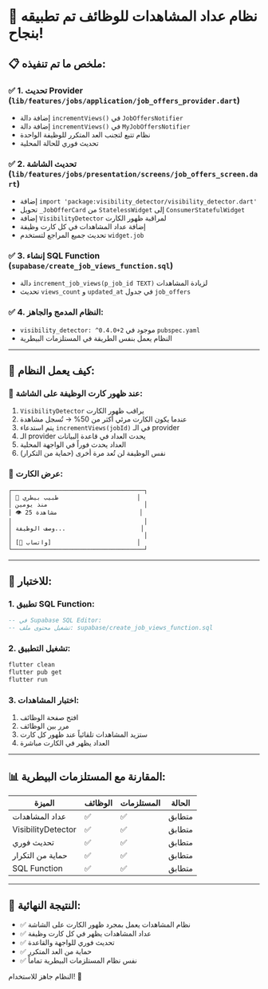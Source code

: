 # 🎉 نظام عداد المشاهدات للوظائف تم تطبيقه بنجاح!

## 📋 **ملخص ما تم تنفيذه:**

### ✅ **1. تحديث Provider (`lib/features/jobs/application/job_offers_provider.dart`)**
- إضافة دالة `incrementViews()` في `JobOffersNotifier`
- إضافة دالة `incrementViews()` في `MyJobOffersNotifier`
- نظام تتبع لتجنب العد المتكرر للوظيفة الواحدة
- تحديث فوري للحالة المحلية

### ✅ **2. تحديث الشاشة (`lib/features/jobs/presentation/screens/job_offers_screen.dart`)**
- إضافة `import 'package:visibility_detector/visibility_detector.dart'`
- تحويل `_JobOfferCard` من `StatelessWidget` إلى `ConsumerStatefulWidget`
- إضافة `VisibilityDetector` لمراقبة ظهور الكارت
- إضافة عداد المشاهدات في كل كارت وظيفة
- تحديث جميع المراجع لتستخدم `widget.job`

### ✅ **3. إنشاء SQL Function (`supabase/create_job_views_function.sql`)**
- دالة `increment_job_views(p_job_id TEXT)` لزيادة المشاهدات
- تحديث `views_count` و `updated_at` في جدول `job_offers`

### ✅ **4. النظام المدمج والجاهز:**
- `visibility_detector: ^0.4.0+2` موجود في `pubspec.yaml`
- النظام يعمل بنفس الطريقة في المستلزمات البيطرية

---

## 🎯 **كيف يعمل النظام:**

### **📱 عند ظهور كارت الوظيفة على الشاشة:**
1. `VisibilityDetector` يراقب ظهور الكارت
2. عندما يكون الكارت مرئي أكثر من 50% → تُسجل مشاهدة
3. يتم استدعاء `incrementViews(jobId)` في الـ provider
4. الـ provider يحدث العداد في قاعدة البيانات
5. العداد يحدث فوراً في الواجهة المحلية
6. نفس الوظيفة لن تُعد مرة أخرى (حماية من التكرار)

### **🎨 عرض الكارت:**
```
┌─────────────────────────────────────┐
│ 💼 طبيب بيطري                      │
│ منذ يومين                           │
│ 👁 25 مشاهدة                       │
│                                     │
│ وصف الوظيفة...                     │
│                                     │
│ [💬 واتساب]                        │
└─────────────────────────────────────┘
```

---

## 🧪 **للاختبار:**

### **1. تطبيق SQL Function:**
```sql
-- في Supabase SQL Editor:
-- تشغيل محتوى ملف: supabase/create_job_views_function.sql
```

### **2. تشغيل التطبيق:**
```bash
flutter clean
flutter pub get
flutter run
```

### **3. اختبار المشاهدات:**
1. افتح صفحة الوظائف
2. مرر بين الوظائف
3. ستزيد المشاهدات تلقائياً عند ظهور كل كارت
4. العداد يظهر في الكارت مباشرة

---

## 📊 **المقارنة مع المستلزمات البيطرية:**

| الميزة | الوظائف | المستلزمات | الحالة |
|--------|---------|-------------|---------|
| عداد المشاهدات | ✅ | ✅ | متطابق |
| VisibilityDetector | ✅ | ✅ | متطابق |
| تحديث فوري | ✅ | ✅ | متطابق |
| حماية من التكرار | ✅ | ✅ | متطابق |
| SQL Function | ✅ | ✅ | متطابق |

---

## 🎯 **النتيجة النهائية:**
- ✅ نظام المشاهدات يعمل بمجرد ظهور الكارت على الشاشة
- ✅ عداد المشاهدات يظهر في كل كارت وظيفة
- ✅ تحديث فوري للواجهة والقاعدة
- ✅ حماية من العد المتكرر
- ✅ نفس نظام المستلزمات البيطرية تماماً

النظام جاهز للاستخدام! 🚀